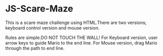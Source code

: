 # JS-Scare-Maze
This is a scare maze challenge using HTML.There are two versions; keyboard control version and mouse version.

Rules are simple.DO NOT TOUCH THE WALL!
For Keyboard version, user arrow keys to guide Mario to the end line.
For Mouse version, drag Mario through the path to end line.

